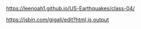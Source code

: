 
https://leenoah1.github.io/US-Earthquakes/class-04/

https://jsbin.com/gigali/edit?html,js,output

